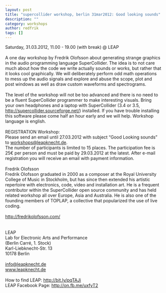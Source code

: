 ```yaml
---
layout: post
title: "supercollider workshop, berlin 31mar2012: Good looking sounds"
description: ""
category: workshops
author: redfrik
tags: []
---
```


<p>Saturday, 31.03.2012, 11.00 - 19.00 (with break) @ LEAP<br />
<br />
A one day workshop by Fredrik Olofsson about generating strange graphics in the audio programming language SuperCollider. The idea is to not care much about how the code we write actually sounds or works, but rather that it looks cool graphically. We will deliberately perform odd math operations to mess up the audio signals and explore and abuse the scope, plot and post windows as well as draw custom waveforms and spectrograms.<br />
<br />
The level of the workshop will not be too advanced and there is no need to be a fluent SuperCollider programmer to make interesting visuals. Bring your own headphones and a laptop with SuperCollider (3.4 or 3.5, <a href="http://supercollider.sourceforge.net/">http://supercollider.sourceforge.net/</a>) installed. If you have trouble installing this software please come half an hour early and we will help. Workshop language is english.<br />
<br />
REGISTRATION Workshop:<br />
Please send an email until 27.03.2012 with subject &#8220;Good Looking sounds&#8221; to <a href="mailto:workshops@leapknecht.de">workshops@leapknecht.de</a>.<br />
The number of participants is limited to 15 places. The participation fee is 25€ per person and must be paid by 29.03.2012 at the latest. After e-mail registration you will receive an email with payment information.<br />
<br />
Fredrik Olofsson<br />
Fredrik Olofsson graduated in 2000 as a composer at the Royal University College of Music in Stockholm, but has since then extended his artistic repertoire with electronics, code, video and installation art. He is a frequent contributor within the SuperCollider open source community and has held related workshop all over Europe, Asia and Australia. He is also one of the founding members of TOPLAP, a collective that popularized the use of live coding.<br />
<br />
<a href="http://fredrikolofsson.com/">http://fredrikolofsson.com/</a><br />
<br />
<br />
LEAP<br />
Lab for Electronic Arts and Performance<br />
(Berlin Carré, 1. Stock)<br />
Karl-Liebknecht-Str. 13<br />
10178 Berlin<br />
<br />
<a href="mailto:info@leapknecht.de">info@leapknecht.de</a><br />
<a href="http://www.leapknecht.de/">www.leapknecht.de</a><br />
<br />
How to find LEAP: <a href="http://bit.ly/pqTAJi">http://bit.ly/pqTAJi</a><br />
LEAP Facebook Page: <a href="http://on.fb.me/uxfyT2">http://on.fb.me/uxfyT2</a></p>
